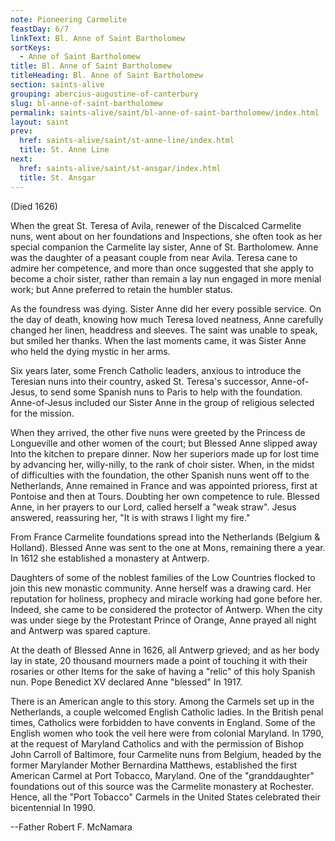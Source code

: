 ```yaml
---
note: Pioneering Carmelite
feastDay: 6/7
linkText: Bl. Anne of Saint Bartholomew
sortKeys:
  - Anne of Saint Bartholomew
title: Bl. Anne of Saint Bartholomew
titleHeading: Bl. Anne of Saint Bartholomew
section: saints-alive
grouping: abercius-augustine-of-canterbury
slug: bl-anne-of-saint-bartholomew
permalink: saints-alive/saint/bl-anne-of-saint-bartholomew/index.html
layout: saint
prev:
  href: saints-alive/saint/st-anne-line/index.html
  title: St. Anne Line
next:
  href: saints-alive/saint/st-ansgar/index.html
  title: St. Ansgar
---
```

(Died 1626)

When the great St. Teresa of Avila, renewer of the Discalced Carmelite nuns, went about on her foundations and Inspections, she often took as her special companion the Carmelite lay sister, Anne of St. Bartholomew. Anne was the daughter of a peasant couple from near Avila. Teresa cane to admire her competence, and more than once suggested that she apply to become a choir sister, rather than remain a lay nun engaged in more menial work; but Anne preferred to retain the humbler status.

As the foundress was dying. Sister Anne did her every possible service. On the day of death, knowing how much Teresa loved neatness, Anne carefully changed her linen, headdress and sleeves. The saint was unable to speak, but smiled her thanks. When the last moments came, it was Sister Anne who held the dying mystic in her arms.

Six years later, some French Catholic leaders, anxious to introduce the Teresian nuns into their country, asked St. Teresa's successor, Anne-of-Jesus, to send some Spanish nuns to Paris to help with the foundation. Anne-of-Jesus included our Sister Anne in the group of religious selected for the mission.

When they arrived, the other five nuns were greeted by the Princess de Longueville and other women of the court; but Blessed Anne slipped away Into the kitchen to prepare dinner. Now her superiors made up for lost time by advancing her, willy-nilly, to the rank of choir sister. When, in the midst of difficulties with the foundation, the other Spanish nuns went off to the Netherlands, Anne remained in France and was appointed prioress, first at Pontoise and then at Tours. Doubting her own competence to rule. Blessed Anne, in her prayers to our Lord, called herself a "weak straw". Jesus answered, reassuring her, "It is with straws I light my fire."

From France Carmelite foundations spread into the Netherlands (Belgium & Holland). Blessed Anne was sent to the one at Mons, remaining there a year. In 1612 she established a monastery at Antwerp.

Daughters of some of the noblest families of the Low Countries flocked to join this new monastic community. Anne herself was a drawing card. Her reputation for holiness, prophecy and miracle working had gone before her. Indeed, she came to be considered the protector of Antwerp. When the city was under siege by the Protestant Prince of Orange, Anne prayed all night and Antwerp was spared capture.

At the death of Blessed Anne in 1626, all Antwerp grieved; and as her body lay in state, 20 thousand mourners made a point of touching it with their rosaries or other Items for the sake of having a "relic" of this holy Spanish nun. Pope Benedict XV declared Anne "blessed" In 1917.

There is an American angle to this story. Among the Carmels set up in the Netherlands, a couple welcomed English Catholic ladies. In the British penal times, Catholics were forbidden to have convents in England. Some of the English women who took the veil here were from colonial Maryland. In 1790, at the request of Maryland Catholics and with the permission of Bishop John Carroll of Baltimore, four Carmelite nuns from Belgium, headed by the former Marylander Mother Bernardina Matthews, established the first American Carmel at Port Tobacco, Maryland. One of the "granddaughter" foundations out of this source was the Carmelite monastery at Rochester. Hence, all the "Port Tobacco" Carmels in the United States celebrated their bicentennial In 1990.

\--Father Robert F. McNamara